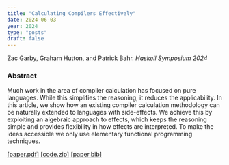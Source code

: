 ```yaml
---
title: "Calculating Compilers Effectively"
date: 2024-06-03
year: 2024
type: "posts"
draft: false
---
```


Zac Garby, Graham Hutton, and Patrick Bahr. *Haskell Symposium 2024*

### Abstract
Much work in the area of compiler calculation has focused on pure languages. While this simplifies the reasoning, it reduces the applicability. In this article, we show how an existing compiler calculation methodology can be naturally extended to languages with side-effects. We achieve this by exploiting an algebraic approach to effects, which keeps the reasoning simple and provides flexibility in how effects are interpreted. To make the ideas accessible we only use elementary functional programming techniques.

[\[paper.pdf\]](paper.pdf) [\[code.zip\]](code.zip) [\[paper.bib\]](paper.bib)